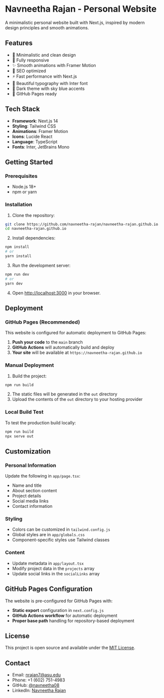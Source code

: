 # Navneetha Rajan - Personal Website

A minimalistic personal website built with Next.js, inspired by modern design principles and smooth animations.

## Features

- 🎨 Minimalistic and clean design
- 📱 Fully responsive
- ✨ Smooth animations with Framer Motion
- 🎯 SEO optimized
- ⚡ Fast performance with Next.js
- 🎨 Beautiful typography with Inter font
- 🌙 Dark theme with sky blue accents
- 🚀 GitHub Pages ready

## Tech Stack

- **Framework**: Next.js 14
- **Styling**: Tailwind CSS
- **Animations**: Framer Motion
- **Icons**: Lucide React
- **Language**: TypeScript
- **Fonts**: Inter, JetBrains Mono

## Getting Started

### Prerequisites

- Node.js 18+ 
- npm or yarn

### Installation

1. Clone the repository:
```bash
git clone https://github.com/navneetha-rajan/navneetha-rajan.github.io.git
cd navneetha-rajan.github.io
```

2. Install dependencies:
```bash
npm install
# or
yarn install
```

3. Run the development server:
```bash
npm run dev
# or
yarn dev
```

4. Open [http://localhost:3000](http://localhost:3000) in your browser.

## Deployment

### GitHub Pages (Recommended)

This website is configured for automatic deployment to GitHub Pages:

1. **Push your code** to the `main` branch
2. **GitHub Actions** will automatically build and deploy
3. **Your site** will be available at `https://navneetha-rajan.github.io`

### Manual Deployment

1. Build the project:
```bash
npm run build
```

2. The static files will be generated in the `out` directory
3. Upload the contents of the `out` directory to your hosting provider

### Local Build Test

To test the production build locally:
```bash
npm run build
npx serve out
```

## Customization

### Personal Information

Update the following in `app/page.tsx`:
- Name and title
- About section content
- Project details
- Social media links
- Contact information

### Styling

- Colors can be customized in `tailwind.config.js`
- Global styles are in `app/globals.css`
- Component-specific styles use Tailwind classes

### Content

- Update metadata in `app/layout.tsx`
- Modify project data in the `projects` array
- Update social links in the `socialLinks` array

## GitHub Pages Configuration

The website is pre-configured for GitHub Pages with:

- **Static export** configuration in `next.config.js`
- **GitHub Actions workflow** for automatic deployment
- **Proper base path** handling for repository-based deployment

## License

This project is open source and available under the [MIT License](LICENSE).

## Contact

- Email: nrajan7@asu.edu
- Phone: +1 (602) 751-4983
- GitHub: [@navneetha08](https://github.com/navneetha08)
- LinkedIn: [Navneetha Rajan](https://www.linkedin.com/in/navneetha-rajan)
